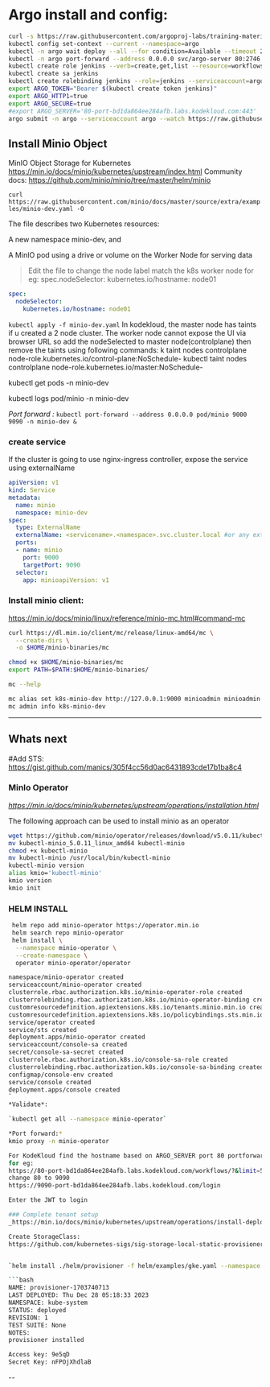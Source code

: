 # Argo install and config:
```bash
curl -s https://raw.githubusercontent.com/argoproj-labs/training-material/main/argo-workflows/install.sh | sh
kubectl config set-context --current --namespace=argo
kubectl -n argo wait deploy --all --for condition=Available --timeout 2m
kubectl -n argo port-forward --address 0.0.0.0 svc/argo-server 80:2746 > /dev/null &
kubectl create role jenkins --verb=create,get,list --resource=workflows.argoproj.io --resource=workfloweventbindings --resource=workflowtemplates
kubectl create sa jenkins
kubectl create rolebinding jenkins --role=jenkins --serviceaccount=argo:jenkins
export ARGO_TOKEN="Bearer $(kubectl create token jenkins)"
export ARGO_HTTP1=true  
export ARGO_SECURE=true
#export ARGO_SERVER='80-port-bd1da864ee284afb.labs.kodekloud.com:443' 
argo submit -n argo --serviceaccount argo --watch https://raw.githubusercontent.com/argoproj/argo-workflows/master/examples/hello-world.yaml
```

## Install Minio Object
MinIO Object Storage for Kubernetes
https://min.io/docs/minio/kubernetes/upstream/index.html
Community docs:
https://github.com/minio/minio/tree/master/helm/minio


`curl https://raw.githubusercontent.com/minio/docs/master/source/extra/examples/minio-dev.yaml -O`

The file describes two Kubernetes resources:

A new namespace minio-dev, and

A MinIO pod using a drive or volume on the Worker Node for serving data

> Edit the file to change the node label match the k8s worker node
> for eg: spec.nodeSelector: kubernetes.io/hostname: node01
```yaml
spec:
  nodeSelector:
    kubernetes.io/hostname: node01
```
`kubectl apply -f minio-dev.yaml`
In kodekloud, the master node has taints if u created a 2 node cluster. The worker node cannot expose the UI via browser URL so add the nodeSelected to master node(controlplane) then remove the taints using following commands:
 k taint nodes controlplane node-role.kubernetes.io/control-plane:NoSchedule-
 kubectl taint nodes controlplane node-role.kubernetes.io/master:NoSchedule- 

kubectl get pods -n minio-dev

kubectl logs pod/minio -n minio-dev

*Port forward :*
`kubectl port-forward --address 0.0.0.0 pod/minio 9000 9090 -n minio-dev &`

### create service 
If the cluster is going to use nginx-ingress controller, expose the service using externalName

```yaml
apiVersion: v1
kind: Service
metadata:
  name: minio
  namespace: minio-dev
spec:
  type: ExternalName
  externalName: <servicename>.<namespace>.svc.cluster.local #or any external svc
  ports:
  - name: minio
    port: 9000
    targetPort: 9090    
  selector:
    app: minioapiVersion: v1
```

### Install minio client:
https://min.io/docs/minio/linux/reference/minio-mc.html#command-mc

```bash
curl https://dl.min.io/client/mc/release/linux-amd64/mc \
  --create-dirs \
  -o $HOME/minio-binaries/mc

chmod +x $HOME/minio-binaries/mc
export PATH=$PATH:$HOME/minio-binaries/

mc --help

mc alias set k8s-minio-dev http://127.0.0.1:9000 minioadmin minioadmin
mc admin info k8s-minio-dev
```

---
## Whats next
#Add STS:
https://gist.github.com/manics/305f4cc56d0ac6431893cde17b1ba8c4


### MinIo Operator 
_https://min.io/docs/minio/kubernetes/upstream/operations/installation.html_ 

The following approach can be used to install minio as an operator

```bash
wget https://github.com/minio/operator/releases/download/v5.0.11/kubectl-minio_5.0.11_linux_amd64
mv kubectl-minio_5.0.11_linux_amd64 kubectl-minio
chmod +x kubectl-minio 
mv kubectl-minio /usr/local/bin/kubectl-minio
kubectl-minio version
alias kmio='kubectl-minio'
kmio version
kmio init
```

### HELM INSTALL
```bash
 helm repo add minio-operator https://operator.min.io
 helm search repo minio-operator
 helm install \
  --namespace minio-operator \
  --create-namespace \
  operator minio-operator/operator
```

```bash
namespace/minio-operator created
serviceaccount/minio-operator created
clusterrole.rbac.authorization.k8s.io/minio-operator-role created
clusterrolebinding.rbac.authorization.k8s.io/minio-operator-binding created
customresourcedefinition.apiextensions.k8s.io/tenants.minio.min.io created
customresourcedefinition.apiextensions.k8s.io/policybindings.sts.min.io created
service/operator created
service/sts created
deployment.apps/minio-operator created
serviceaccount/console-sa created
secret/console-sa-secret created
clusterrole.rbac.authorization.k8s.io/console-sa-role created
clusterrolebinding.rbac.authorization.k8s.io/console-sa-binding created
configmap/console-env created
service/console created
deployment.apps/console created
`
*Validate*:

`kubectl get all --namespace minio-operator`

*Port forward:*
kmio proxy -n minio-operator

For KodeKloud find the hostname based on ARGO_SERVER port 80 portforward, then change the port to port 9090 in the URL
for eg:
https://80-port-bd1da864ee284afb.labs.kodekloud.com/workflows/?&limit=50
change 80 to 9090
https://9090-port-bd1da864ee284afb.labs.kodekloud.com/login

Enter the JWT to login

### Complete tenant setup
_https://min.io/docs/minio/kubernetes/upstream/operations/install-deploy-manage/deploy-minio-tenant.html#complete-the-tenant-setup_

Create StorageClass:
https://github.com/kubernetes-sigs/sig-storage-local-static-provisioner/tree/master/helm


`helm install ./helm/provisioner -f helm/examples/gke.yaml --namespace kube-system  --generate-name`

```bash
NAME: provisioner-1703740713
LAST DEPLOYED: Thu Dec 28 05:18:33 2023
NAMESPACE: kube-system
STATUS: deployed
REVISION: 1
TEST SUITE: None
NOTES:
provisioner installed

Access key: 9e5qD
Secret Key: nFPOjXhdlaB
```
--
